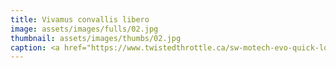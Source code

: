 ```yaml
---
title: Vivamus convallis libero
image: assets/images/fulls/02.jpg
thumbnail: assets/images/thumbs/02.jpg
caption: <a href="https://www.twistedthrottle.ca/sw-motech-evo-quick-lock-sidecarrier-for-kawasaki-versys-650-07-15-black">Cases</a> 
---
```

